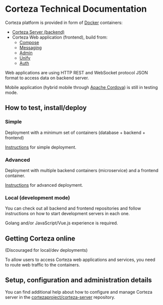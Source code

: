 # Corteza Technical Documentation

Corteza platform is provided in form of [Docker](https://www.docker.com/) containers:
 - [Corteza Server (backend)](https://github.com/cortezaproject/corteza-server)
 - Corteza Web application (frontend), build from:
   - [Compose](https://github.com/cortezaproject/corteza-webapp-compose)
   - [Messaging](https://github.com/cortezaproject/corteza-webapp-messaging)
   - [Admin](https://github.com/cortezaproject/corteza-webapp-admin)
   - [Unify](https://github.com/cortezaproject/corteza-webapp-unify)
   - [Auth](https://github.com/cortezaproject/corteza-webapp-auth)

Web applications are using HTTP REST and WebSocket protocol 
JSON format to access data on backend server.

Mobile application (hybrid mobile through [Apache Cordova](https://cordova.apache.org/)) 
is still in testing mode.

## How to test, install/deploy

### Simple

Deployment with a minimum set of containers (database + backend + frontend) 

[Instructions](deploy/docker-compose/simple.md) for simple deployment.

### Advanced

Deployment with multiple backend containers (microservice) and a frontend container.

[Instructions](deploy/docker-compose/advanced.md) for advanced deployment.

### Local (development mode)

You can check out all backend and frontend repositories and follow instructions on how to start
development servers in each one.

Golang and/or JavaScript/Vue.js experience is required.


## Getting Corteza online

(Discouraged for local/dev deployments)

To allow users to access Corteza web applications and services, you need to route web traffic to the containers.

## Setup, configuration and administration details

You can find additional help about how to configure and manage Corteza server in the [cortezaproject/corteza-server](https://github.com/cortezaproject/corteza-server/tree/master/docs) repository.